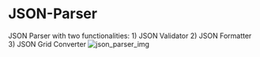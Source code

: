 # JSON-Parser
JSON Parser with two functionalities: 1) JSON Validator  2) JSON Formatter  3) JSON Grid Converter
![json_parser_img](https://github.com/user-attachments/assets/73f36c79-f968-4913-b51a-1e0d7e63949a)

